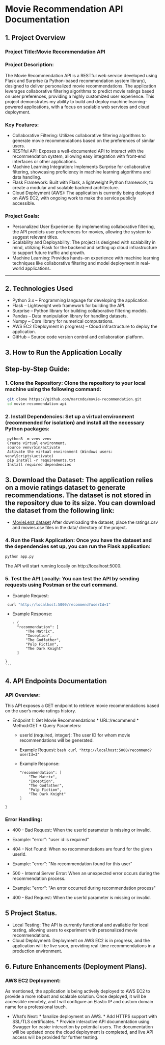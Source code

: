 # Movie Recommendation API Documentation

## 1. Project Overview
 ### Project Title:Movie Recommendation API
 ### Project Description:
The Movie Recommendation API is a RESTful web service developed using Flask and Surprise (a Python-based recommendation system library), designed to deliver personalized movie recommendations. The application leverages collaborative filtering algorithms to predict movie ratings based on user preferences, providing a highly customized user experience. This project demonstrates my ability to build and deploy machine learning-powered applications, with a focus on scalable web services and cloud deployment.

### Key Features:

+ Collaborative Filtering: Utilizes collaborative filtering algorithms to generate movie recommendations based on the preferences of similar users.
+ RESTful API: Exposes a well-documented API to interact with the recommendation system, allowing easy integration with front-end interfaces or other applications.
+ Machine Learning Integration: Implements Surprise for collaborative filtering, showcasing proficiency in machine learning algorithms and data handling.
+ Flask Framework: Built with Flask, a lightweight Python framework, to create a modular and scalable backend architecture.
+ Cloud Deployment (AWS): The application is currently being deployed on AWS EC2, with ongoing work to make the service publicly accessible.
### Project Goals:
+ Personalized User Experience: By implementing collaborative filtering, the API predicts user preferences for movies, allowing the system to suggest relevant titles.
+ Scalability and Deployability: The project is designed with scalability in mind, utilizing Flask for the backend and setting up cloud infrastructure to support future traffic and growth.
+ Machine Learning: Provides hands-on experience with machine learning techniques like collaborative filtering and model deployment in real-world applications.
---

## 2. Technologies Used
 * Python 3.x – Programming language for developing the application.
 * Flask – Lightweight web framework for building the API.
 * Surprise – Python library for building collaborative filtering models.
 * Pandas – Data manipulation library for handling datasets.
 * Numpy – Core library for numerical computations.
 * AWS EC2 (Deployment in progress) – Cloud infrastructure to deploy the application.
 * GitHub – Source code version control and collaboration platform.

## 3. How to Run the Application Locally
 ## Step-by-Step Guide:
  ### 1. Clone the Repository: Clone the repository to your local machine using the following command:
 ```bash
  git clone https://github.com/marcndo/movie-recommendation.git
  cd movie-recommendation-api
   ```
  ### 2. Install Dependencies: Set up a virtual environment (recommended for isolation) and install all the necessary Python packages:
  ```
   python3 -m venv venv
   Create virtual environment.
   source venv/bin/activate
   Activate the virtual environment (Windows users: venv\Scripts\activate)
   pip install -r requirements.txt
   Install required dependencies
   ```
  ## 3. Download the Dataset: The application relies on a movie ratings dataset to generate recommendations. The dataset is not stored in the repository due to its size. You can download the dataset from the following link:
   * [MovieLenz dataset](https://www.kaggle.com/datasets/grouplens/movielens-20m-dataset)
After downloading the dataset, place the ratings.csv and movies.csv files in the data/ directory of the project.
  ### 4. Run the Flask Application: Once you have the dataset and the dependencies set up, you can run the Flask application:
```bash
python app.py
```
The API will start running locally on http://localhost:5000.
  ### 5. Test the API Locally: You can test the API by sending requests using Postman or the curl command.
   * Example Request:
 ```bash
  curl "http://localhost:5000/recommend?userId=1"
 ```
   * Example Response:
     ```
     - {
       "recommendation": [
           "The Matrix",
           "Inception",
           "The Godfather",
           "Pulp Fiction",
           "The Dark Knight"
       ]
    }
    ```
  ## 4. API Endpoints Documentation
   ### API Overview:
This API exposes a GET endpoint to retrieve movie recommendations based on the user’s movie ratings history.
   - Endpoint 1: Get Movie Recommendations
    * URL:/recommend
    * Method:GET
    * Query Parameters:
     * userId (required, integer): The user ID for whom movie recommendations will be generated.
     * Example Request:
    ```bash
    curl "http://localhost:5000/recommend?userId=3"
    ```
  
     * Example Response:
       ``` {
       "recommendation": [
           "The Matrix",
           "Inception",
           "The Godfather",
           "Pulp Fiction",
           "The Dark Knight"
       ]
    }
  ### Error Handling:
  * 400 - Bad Request: When the userId parameter is missing or invalid.
   * Example: "error": "user id is required"
  * 404 - Not Found: When no recommendations are found for the given userId.
   * Example: "error": "No recommendation found for this user"
  * 500 - Internal Server Error: When an unexpected error occurs during the recommendation process.
   * Example: "error": "An error occurred during recommendation process"

  * 400 - Bad Request: When the userId parameter is missing or invalid.

    
  ## 5 Project Status.
  + Local Testing: The API is currently functional and available for local testing, allowing users to experiment with personalized movie recommendations.
  + Cloud Deployment: Deployment on AWS EC2 is in progress, and the application will be live soon, providing real-time recommendations in a production environment.


 ## 6. Future Enhancements (Deployment Plans).
  ### AWS EC2 Deployment:
 As mentioned, the application is being actively deployed to AWS EC2 to provide a more robust and scalable solution. Once deployed, it will be accessible remotely, and I will configure an Elastic IP and custom domain name for a professional touch.
   * What’s Next:
    * fanalize deployment on AWS.
    * Add HTTPS support with SSL/TLS certificates.
    * Provide interactive API documentation using Swagger for easier interaction by potential users.
The documentation will be updated once the cloud deployment is completed, and  live API access will be provided for further testing.


